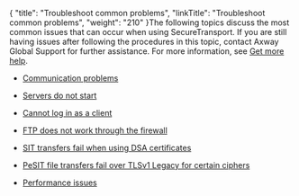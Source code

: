 {
    "title": "Troubleshoot common problems",
    "linkTitle": "Troubleshoot common problems",
    "weight": "210"
}The following topics discuss the most common issues that can occur when using SecureTransport. If you are still having issues after following the procedures in this topic, contact Axway Global Support for further assistance. For more information, see [Get more help](get_more_help0.htm#top).

-   [Communication problems](t_st_communicationproblems)
-   [Servers do not start](t_st_servicesdonotstart)
-   [Cannot log in as a client](t_st_cannotloginasclient)
-   [FTP does not work through the firewall](t_st_ftpdoesnotworkthroughfirewall)
-   [SIT transfers fail when using DSA certificates](sit-dsa-certificate)
-   [PeSIT file transfers fail over TLSv1 Legacy for certain ciphers](t_st_pesittransferstocftfail)
-   [Performance issues](t_st_performanceissues)
